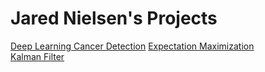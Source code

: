 # Jared Nielsen's Projects

[Deep Learning Cancer Detection](/cancer-detection.html)
[Expectation Maximization](/expectation-maximization.html)  
[Kalman Filter](/kalman-filter-personal-data.html)  
